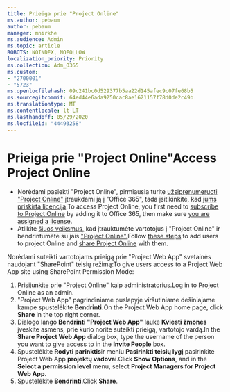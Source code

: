 ```yaml
---
title: Prieiga prie "Project Online"
ms.author: pebaum
author: pebaum
manager: mnirkhe
ms.audience: Admin
ms.topic: article
ROBOTS: NOINDEX, NOFOLLOW
localization_priority: Priority
ms.collection: Adm_O365
ms.custom:
- "2700001"
- "5723"
ms.openlocfilehash: 09c241bc0d529377b5aa22d145afec9c07fe68b5
ms.sourcegitcommit: 64ed44e6ada9250cac8ae1621157f78d0de2c49b
ms.translationtype: MT
ms.contentlocale: lt-LT
ms.lasthandoff: 05/29/2020
ms.locfileid: "44493258"
---
```

# <a name="access-project-online"></a><span data-ttu-id="36563-102">Prieiga prie "Project Online"</span><span class="sxs-lookup"><span data-stu-id="36563-102">Access Project Online</span></span>

- <span data-ttu-id="36563-103">Norėdami pasiekti "Project Online", pirmiausia turite [užsiprenumeruoti "Project Online"](https://docs.microsoft.com/ProjectOnline/get-started-with-project-online) įtraukdami ją į "Office 365", tada įsitikinkite, kad [jums priskirta licencija](https://docs.microsoft.com/ProjectOnline/step-1-sign-up-for-project-online#next-make-sure-you-can-get-in).</span><span class="sxs-lookup"><span data-stu-id="36563-103">To access Project Online, you first need to [subscribe to Project Online](https://docs.microsoft.com/ProjectOnline/get-started-with-project-online) by adding it to Office 365, then make sure [you are assigned a license](https://docs.microsoft.com/ProjectOnline/step-1-sign-up-for-project-online#next-make-sure-you-can-get-in).</span></span>
- <span data-ttu-id="36563-104">Atlikite [šiuos veiksmus,](https://docs.microsoft.com/ProjectOnline/step-2-add-people-to-project-online) kad įtrauktumėte vartotojus į "Project Online" ir bendrintumėte su jais ["Project Online".](https://docs.microsoft.com/ProjectOnline/step-2-add-people-to-project-online#4-finally-share-project-online-with-the-people-you-added)</span><span class="sxs-lookup"><span data-stu-id="36563-104">Follow [these steps](https://docs.microsoft.com/ProjectOnline/step-2-add-people-to-project-online) to add users to project Online and [share Project Online](https://docs.microsoft.com/ProjectOnline/step-2-add-people-to-project-online#4-finally-share-project-online-with-the-people-you-added) with them.</span></span>

<span data-ttu-id="36563-105">Norėdami suteikti vartotojams prieigą prie "Project Web App" svetainės naudojant "SharePoint" teisių režimą:</span><span class="sxs-lookup"><span data-stu-id="36563-105">To give users access to a Project Web App site using SharePoint Permission Mode:</span></span>

1. <span data-ttu-id="36563-106">Prisijunkite prie "Project Online" kaip administratorius.</span><span class="sxs-lookup"><span data-stu-id="36563-106">Log in to Project Online as an admin.</span></span>
2. <span data-ttu-id="36563-107">"Project Web App" pagrindiniame puslapyje viršutiniame dešiniajame kampe spustelėkite **Bendrinti.**</span><span class="sxs-lookup"><span data-stu-id="36563-107">On the Project Web App home page, click **Share** in the top right corner.</span></span>
3. <span data-ttu-id="36563-108">Dialogo lango **Bendrinti "Project Web App"** lauke **Kviesti žmones** įveskite asmens, prie kurio norite suteikti prieigą, vartotojo vardą.</span><span class="sxs-lookup"><span data-stu-id="36563-108">In the **Share Project Web App** dialog box, type the username of the person you want to give access to in the **Invite People** box.</span></span>
4. <span data-ttu-id="36563-109">Spustelėkite **Rodyti parinktis**ir meniu **Pasirinkti teisių lygį** pasirinkite Project Web App **projektų vadovai**.</span><span class="sxs-lookup"><span data-stu-id="36563-109">Click **Show Options**, and in the **Select a permission level** menu, select **Project Managers for Project Web App**.</span></span>
5. <span data-ttu-id="36563-110">Spustelėkite **Bendrinti**.</span><span class="sxs-lookup"><span data-stu-id="36563-110">Click **Share**.</span></span>
